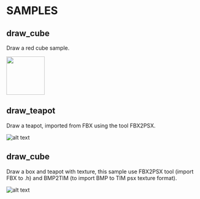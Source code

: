 # SAMPLES

## draw_cube
Draw a red cube sample.

<img src="https://github.com/rlopezll/PsxJamBootstrap/blob/main/samples/screenshots/draw_cube.JPG?raw=true" width="100" height="100">

## draw_teapot
Draw a teapot, imported from FBX using the tool FBX2PSX.

![alt text](https://github.com/rlopezll/PsxJamBootstrap/blob/main/samples/screenshots/draw_teapot.JPG?raw=true)

## draw_cube
Draw a box and teapot with texture, this sample use FBX2PSX tool (import FBX to .h) and BMP2TIM (to import BMP to TIM psx texture format).

![alt text](https://github.com/rlopezll/PsxJamBootstrap/blob/main/samples/screenshots/draw_mesh_textured.JPG?raw=true)
